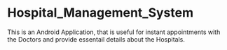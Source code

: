 # Hospital_Management_System
This is an Android Application, that is useful for instant appointments with the Doctors and provide essentail details about the Hospitals.
